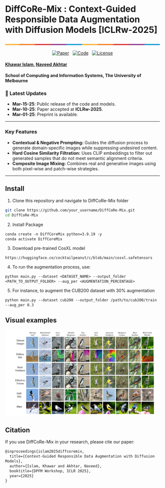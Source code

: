 # DiffCoRe-Mix : Context-Guided Responsible Data Augmentation with Diffusion Models [ICLRw-2025]
<p align="center">
    <img src="assets/placeholder.png" alt="DiffCoRe-Mix Overview">
</p>

<p align="center">
  <a href="https://github.com/your_repo_link"><img src="https://img.shields.io/badge/Paper-ICLR2025-blue" alt="Paper"></a>&nbsp;&nbsp;
  <a href="https://github.com/your_repo_link"><img src="https://img.shields.io/badge/Code-GitHub-brightgreen" alt="Code"></a>&nbsp;&nbsp;
  <a href="LICENSE"><img src="https://img.shields.io/badge/License-MIT-yellowgreen" alt="License"></a>
</p>

#### [Khawar Islam](mailto:khawar.islam@student.unimelb.edu.au), [Naveed Akhtar](mailto:naveed.akhtar1@unimelb.edu.au)
#### **School of Computing and Information Systems, The University of Melbourne**


### 📢 Latest Updates
- **Mar-15-25**: Public release of the code and models.
- **Mar-10-25**: Paper accepted at **ICLRw-2025**.
- **Mar-01-25**: Preprint is available.

---


### Key Features

- **Contextual & Negative Prompting:** Guides the diffusion process to generate domain-specific images while suppressing undesired content.
- **Hard Cosine Similarity Filtration:** Uses CLIP embeddings to filter out generated samples that do not meet semantic alignment criteria.
- **Composite Image Mixing:** Combines real and generative images using both pixel-wise and patch-wise strategies.

---

## Install
1. Clone this repository and navigate to DiffCoRe-Mix folder
```bash
git clone https://github.com/your_username/DiffCoRe-Mix.git
cd DiffCoRe-Mix
```

2. Install Package
```Shell
conda create -n DiffCoreMix python=3.9.19 -y
conda activate DiffCoreMix
```

3. Download pre-trained CosXL model
```
https://huggingface.co/cocktailpeanut/c/blob/main/cosxl.safetensors
```

4. To run the augmentation process, use:
```
python main.py --dataset <DATASET_NAME> --output_folder <PATH_TO_OUTPUT_FOLDER> --aug_per <AUGMENTATION_PERCENTAGE>
```

5. For instance, to augment the CUB200 dataset with 30% augmentation
```
python main.py --dataset cub200 --output_folder /path/to/cub200/train --aug_per 0.3
```

## Visual examples 

<p align="center">
    <img src="assets/diversity.jpg" alt="DiffCoRe-Mix Overview">
</p>

## Citation

If you use DiffCoRe-Mix in your research, please cite our paper:
```
@inproceedings{islam2025diffcoremix,
  title={Context-Guided Responsible Data Augmentation with Diffusion Models},
  author={Islam, Khawar and Akhtar, Naveed},
  booktitle={DPFM Workshop, ICLR 2025},
  year={2025}
}
```
